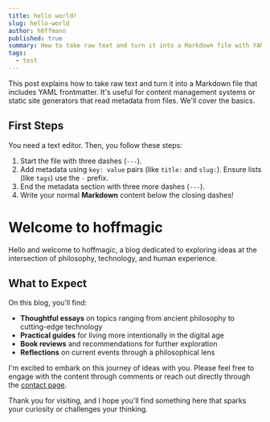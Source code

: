 ```yaml
---
title: hello world!
slug: hello-world
author: h0ffmann
published: true
summary: How to take raw text and turn it into a Markdown file with YAML frontmatter.
tags:
  - test
---
```


This post explains how to take raw text and turn it into a Markdown file that includes YAML frontmatter. It's useful for content management systems or static site generators that read metadata from files. We'll cover the basics.

## First Steps

You need a text editor. Then, you follow these steps:

1.  Start the file with three dashes (`---`).
2.  Add metadata using `key: value` pairs (like `title:` and `slug:`). Ensure lists (like `tags`) use the `-` prefix.
3.  End the metadata section with three more dashes (`---`).
4.  Write your normal **Markdown** content below the closing dashes!

# Welcome to hoffmagic

Hello and welcome to hoffmagic, a blog dedicated to exploring ideas at the intersection of philosophy, technology, and human experience.

## What to Expect

On this blog, you'll find:

- **Thoughtful essays** on topics ranging from ancient philosophy to cutting-edge technology
- **Practical guides** for living more intentionally in the digital age
- **Book reviews** and recommendations for further exploration
- **Reflections** on current events through a philosophical lens

I'm excited to embark on this journey of ideas with you. Please feel free to engage with the content through comments or reach out directly through the [contact page](/contact).

Thank you for visiting, and I hope you'll find something here that sparks your curiosity or challenges your thinking.
